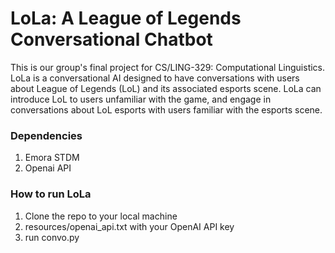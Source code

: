 # LoLa: A League of Legends Conversational Chatbot
This is our group's final project for CS/LING-329: Computational Linguistics. LoLa is a conversational AI designed to have conversations with users about League of Legends (LoL) and its associated esports scene. LoLa can introduce LoL to users unfamiliar with the game, and engage in conversations about LoL esports with users familiar with the esports scene.

### Dependencies

1. Emora STDM
2. Openai API

### How to run LoLa

1. Clone the repo to your local machine
2. resources/openai_api.txt with your OpenAI API key
3. run convo.py 
